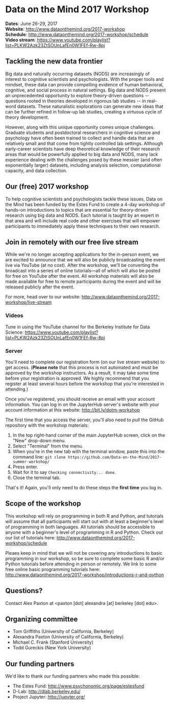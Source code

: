# Data on the Mind 2017 Workshop

**Dates**: June 26-29, 2017
<br>**Website**: http://www.dataonthemind.org/2017-workshop
<br>**Schedule**: http://www.dataonthemind.org/2017-workshop/schedule
<br>**Video stream**: https://www.youtube.com/playlist?list=PLKW2Azk23ZtSOUnLafEn0W1FEf-Rw-8pi

## Tackling the new data frontier

Big data and naturally occurring datasets (NODS) are increasingly of interest to cognitive scientists and psychologists. With the proper tools and mindset, these data can provide compelling evidence of human behavioral, cognitive, and social process in natural settings. Big data and NODS present an unprecedented opportunity to explore theory-driven questions -- questions rooted in theories developed in rigorous lab studies -- in real-word datasets. These naturalistic explorations can generate new ideas that can be further refined in follow-up lab studies, creating a virtuous cycle of theory development.

However, along with this unique opportunity comes unique challenges. Graduate students and postdoctoral researchers in cognitive science and psychology have often been trained to collect and handle data that are relatively small and that come from tightly controlled lab settings. Although early-career scientists have deep theoretical knowledge of their research areas that would be powerfully applied to big data and NODS, many lack experience dealing with the challenges posed by these messier (and often exponentially larger) datasets, including analysis selection, computational capacity, and data collection.

## Our (free) 2017 workshop

To help cognitive scientists and psychologists tackle these issues, Data on the Mind has been funded by the Estes Fund to create a 4-day workshop of hands-on introductions to topics that are essential for theory-driven research using big data and NODS. Each tutorial is taught by an expert in that area and will include real code and other exercises that will empower participants to immediately apply these techniques to their own research.

## Join in remotely with our free live stream

While we're no longer accepting applications for the in-person event, we are excited to announce that we will also be publicly broadcasting the event live via YouTube (at no cost). After the workshop, we'll be converting the broadcast into a series of online tutorials—all of which will also be posted for free on YouTube after the event. All workshop materials will also be made available for free to remote participants during the event and will be released publicly after the event.

For more, head over to our website: http://www.dataonthemind.org/2017-workshop/live-stream

### Videos

Tune in using the YouTube channel for the Berkeley Institute for Data Science: https://www.youtube.com/playlist?list=PLKW2Azk23ZtSOUnLafEn0W1FEf-Rw-8pi

### Server

You'll need to complete our registration form (on our live stream website) to get access. (**Please note** that this process is not automated and must be approved by the workshop instructors. As a result, it may take some time before your registration is approved. We highly recommend that you register at least several hours before the workshop that you're interested in attending.)  

Once you've registered, you should receive an email with your account information.  You can log in on the JupyterHub server's website with your account information at this website: http://bit.ly/dotm-workshop

The first time that you access the server, you'll also need to *pull* the GitHub repository with the workshop materials:
 1. In the top right-hand corner of the main JupyterHub screen, click on the "New" drop-down menu.
 1. Select "Terminal" from the menu.
 1. When you're in the new tab with the terminal window, paste this into the command line: `git clone https://github.com/Data-on-the-Mind/2017-summer-workshop/`
 1. Press enter.
 1. Wait for it to say `Checking connectivity... done`.
 1. Close the terminal tab.

That's it! Again, you'll only need to do these steps the **first time** you log in.

## Scope of the workshop

This workshop will rely on programming in both R and Python, and tutorials will assume that all participants will start out with at least a beginner's level of programming in both languages. All tutorials should be accessible to anyone with a beginner's level of programming in R and Python. Check out our list of tutorials here: http://www.dataonthemind.org/2017-workshop/schedule

Pleaes keep in mind that we will not be covering any introductions to basic programming in our workshop, so be sure to complete some basic R and/or Python tutorials before attending in person or remotely. We link to some free online basic programming tutorials here: http://www.dataonthemind.org/2017-workshop/introductions-r-and-python

## Questions?
Contact Alex Paxton at <paxton [dot] alexandra [at] berkeley [dot] edu>.

## Organizing committee
* Tom Griffiths (University of California, Berkeley)
* Alexandra Paxton (University of California, Berkeley)
* Michael C. Frank (Stanford University)
* Todd Gureckis (New York University)

## Our funding partners

We'd like to thank our funding partners who made this possible:

* The Estes Fund: http://www.psychonomic.org/page/estesfund
* D-Lab: http://dlab.berkeley.edu/
* Project Jupyter: http://jupyter.org/
